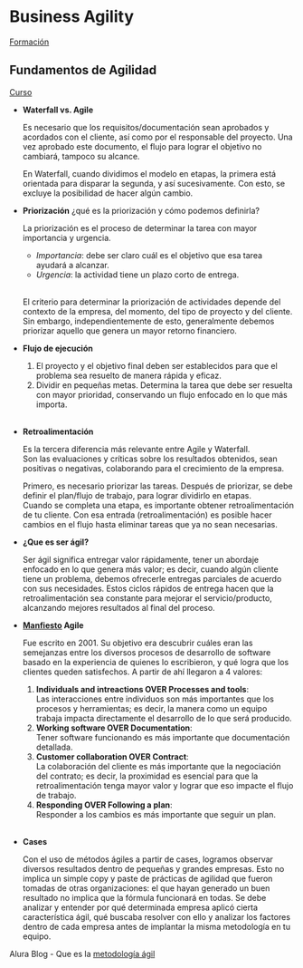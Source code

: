 # Business Agility

[Formación](https://app.aluracursos.com/formacion-business-agility-grupo5-one)

## Fundamentos de Agilidad

[Curso](https://app.aluracursos.com/course/fundamentos-agilidad-primeros-pasos-transformacion-agil)

- **Waterfall vs. Agile**

  Es necesario que los requisitos/documentación sean aprobados y acordados con
  el cliente, así como por el responsable del proyecto. Una vez aprobado este
  documento, el flujo para lograr el objetivo no cambiará, tampoco su alcance.

  En Waterfall, cuando dividimos el modelo en etapas, la primera está orientada
  para disparar la segunda, y así sucesivamente. Con esto, se excluye la posibilidad
  de hacer algún cambio.

- **Priorización** ¿qué es la priorización y cómo podemos definirla?

  La priorización es el proceso de determinar la tarea con mayor importancia y urgencia.
  - *Importancia*: debe ser claro cuál es el objetivo que esa tarea ayudará a alcanzar.
  - *Urgencia*: la actividad tiene un plazo corto de entrega.

  <br>

  El criterio para determinar la priorización de actividades depende del contexto
  de la empresa, del momento, del tipo de proyecto y del cliente. Sin embargo,
  independientemente de esto, generalmente debemos priorizar aquello que genera
  un mayor retorno financiero.  

- **Flujo de ejecución**

  1. El proyecto y el objetivo final deben ser establecidos para que el problema
  sea resuelto de manera rápida y eficaz.
  2. Dividir en pequeñas metas. Determina la tarea que debe ser resuelta con mayor
  prioridad, conservando un flujo enfocado en lo que más importa.

  <br>

- **Retroalimentación**

  Es la tercera diferencia más relevante entre Agile y Waterfall.  
  Son las evaluaciones y críticas sobre los resultados obtenidos, sean positivas
  o negativas, colaborando para el crecimiento de la empresa.

  Primero, es necesario priorizar las tareas. Después de priorizar, se debe definir
  el plan/flujo de trabajo, para lograr dividirlo en etapas.  
  Cuando se completa una etapa, es importante obtener retroalimentación de tu cliente.
  Con esa entrada (retroalimentación) es posible hacer cambios en el flujo hasta
  eliminar tareas que ya no sean necesarias.

- **¿Que es ser ágil?**

  Ser ágil significa entregar valor rápidamente, tener un abordaje enfocado en
  lo que genera más valor; es decir, cuando algún cliente tiene un problema,
  debemos ofrecerle entregas parciales de acuerdo con sus necesidades. Estos
  ciclos rápidos de entrega hacen que la retroalimentación sea constante para
  mejorar el servicio/producto, alcanzando mejores resultados al final del proceso.

- **[Manfiesto](https://agilemanifesto.org/) Agile**

  Fue escrito en 2001. Su objetivo era descubrir cuáles eran las semejanzas entre
  los diversos procesos de desarrollo de software basado en la experiencia de quienes
  lo escribieron, y qué logra que los clientes queden satisfechos.
  A partir de ahí llegaron a 4 valores:

  1. **Individuals and intreactions OVER Processes and tools**:  
  Las interacciones entre individuos son más importantes que los procesos y
  herramientas; es decir, la manera como un equipo trabaja impacta directamente el
  desarrollo de lo que será producido.
  2. **Working software OVER Documentation**:  
  Tener software funcionando es más importante que documentación detallada.
  3. **Customer collaboration OVER Contract**:  
  La colaboración del cliente es más importante que la negociación del contrato;
  es decir, la proximidad es esencial para que la retroalimentación tenga mayor
  valor y lograr que eso impacte el flujo de trabajo.
  4. **Responding OVER Following a plan**:  
  Responder a los cambios es más importante que seguir un plan.

  <br>

- **Cases**

  Con el uso de métodos ágiles a partir de cases, logramos observar diversos
  resultados dentro de pequeñas y grandes empresas.
  Esto no implica un simple copy y paste de prácticas de agilidad que fueron
  tomadas de otras organizaciones: el que hayan generado un buen resultado no
  implica que la fórmula funcionará en todas.
  Se debe analizar y entender por qué determinada empresa aplicó cierta
  característica ágil, qué buscaba resolver con ello y analizar los factores
  dentro de cada empresa antes de implantar la misma metodología en tu equipo.


Alura Blog - Que es la [metodología ágil](https://www.aluracursos.com/blog/que-es-la-metodologia-agil)

